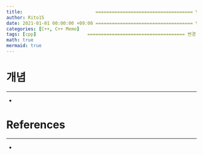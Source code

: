 ```yaml
---
title:                           ==================================== 변경!
author: Rito15
date: 2021-01-01 00:00:00 +09:00 ==================================== 변경!
categories: [C++, C++ Memo]
tags: [cpp]                   ==================================== 변경!
math: true
mermaid: true
---
```


# 개념
---
- 

# References
---
- 
